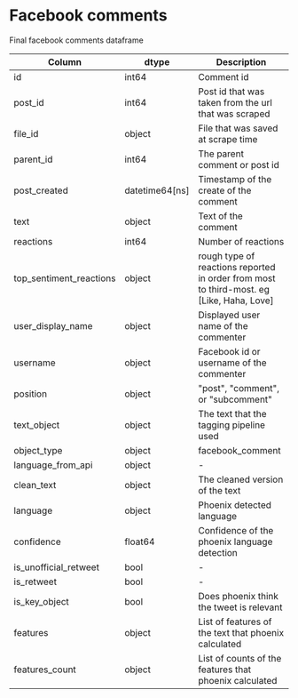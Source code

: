 # Facebook comments

Final facebook comments dataframe

| Column                  | dtype          | Description |
|-------------------------|----------------|-------------|
| id                      | int64          | Comment id |
| post_id                 | int64          | Post id that was taken from the url that was scraped |
| file_id                 | object         | File that was saved at scrape time |
| parent_id               | int64          | The parent comment or post id |
| post_created            | datetime64[ns] | Timestamp of the create of the comment |
| text                    | object         | Text of the comment |
| reactions               | int64          | Number of reactions |
| top_sentiment_reactions | object         | rough type of reactions reported in order from most to third-most. eg [Like, Haha, Love] |
| user_display_name       | object         | Displayed user name of the commenter |
| username                | object         | Facebook id or username of the commenter |
| position                | object         | "post", "comment", or "subcomment" |
| text_object             | object         | The text that the tagging pipeline used |
| object_type             | object         | facebook_comment |
| language_from_api       | object         | - |
| clean_text              | object         | The cleaned version of the text |
| language                | object         | Phoenix detected language |
| confidence              | float64        | Confidence of the phoenix language detection |
| is_unofficial_retweet   | bool           | - |
| is_retweet              | bool           | - |
| is_key_object           | bool           | Does phoenix think the tweet is relevant |
| features                | object         | List of features of the text that phoenix calculated |
| features_count          | object         | List of counts of the features that phoenix calculated |
